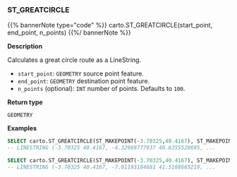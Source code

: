 ### ST_GREATCIRCLE

{{% bannerNote type="code" %}}
carto.ST_GREATCIRCLE(start_point, end_point, n_points)
{{%/ bannerNote %}}

**Description**

Calculates a great circle route as a LineString.

* `start_point`: `GEOMETRY` source point feature.
* `end_point`: `GEOMETRY` destination point feature.
* `n_points` (optional): `INT` number of points. Defaults to `100`.

**Return type**

`GEOMETRY`

**Examples**

```sql
SELECT carto.ST_GREATCIRCLE(ST_MAKEPOINT(-3.70325,40.4167), ST_MAKEPOINT(-73.9385,40.6643));
-- LINESTRING (-3.70325 40.4167, -4.32969777937 40.6355528695, ...
```

```sql
SELECT carto.ST_GREATCIRCLE(ST_MAKEPOINT(-3.70325,40.4167), ST_MAKEPOINT(-73.9385,40.6643), 20);
-- LINESTRING (-3.70325 40.4167, -7.01193184681 41.5188665219, ...
```
